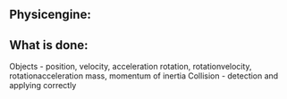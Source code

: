 
Physicengine:
-------------------------------------------------------------

What is done:
-------------
Objects - position,  velocity, acceleration
          rotation, rotationvelocity, rotationacceleration
          mass, momentum of inertia
Collision - detection and applying correctly
